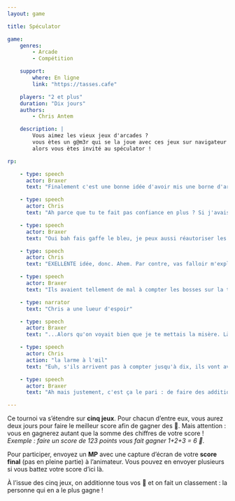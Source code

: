 ```yaml
---
layout: game

title: Spéculator

game:
    genres:
        - Arcade
        - Compétition

    support:
        where: En ligne
        link: "https://tasses.cafe"

    players: "2 et plus"
    duration: "Dix jours"
    authors:
        - Chris Antem

    description: |
        Vous aimez les vieux jeux d'arcades ?
        vous ètes un g@m3r qui se la joue avec ces jeux sur navigateur ?
        alors vous ètes invité au spéculator !

rp:

    - type: speech
      actor: Braxer
      text: "Finalement c'est une bonne idée d'avoir mis une borne d'arcarde."

    - type: speech
      actor: Chris
      text: "Ah parce que tu te fait pas confiance en plus ? Si j'avais su..."

    - type: speech
      actor: Braxer
      text: "Oui bah fais gaffe le bleu, je peux aussi réautoriser les paris clandestins sur qui de nous deux file le plus de gnons."

    - type: speech
      actor: Chris
      text: "EXELLENTE idée, donc. Ahem. Par contre, vas falloir m'expliquer pourquoi avoir acheté autant de seaux de jetons, ils servent à rien et on a pas de budget."

    - type: speech
      actor: Braxer
      text: "Ils avaient tellement de mal à compter les bosses sur la tête..."

    - type: narrator
      text: "Chris a une lueur d'espoir"

    - type: speech
      actor: Braxer
      text: "...Alors qu'on voyait bien que je te mettais la misère. Là ils ont découvert les scores, donc ils parient dessus."

    - type: speech
      actor: Chris
      action: "la larme à l'œil"
      text: "Euh, s'ils arrivent pas à compter jusqu'à dix, ils vont avoir du mal."

    - type: speech
      actor: Braxer
      text: "Ah mais justement, c'est ça le pari : de faire des additions. Ils apprennent à compter comme ça."

---
```


Ce tournoi va s’étendre sur **cinq jeux**. Pour chacun d’entre eux, vous aurez deux jours pour faire le meilleur score afin de gagner des 🔶. Mais attention : vous en gagnerez autant que la somme des chiffres de votre score !
*Exemple : faire un score de 123 points vous fait gagner 1+2+3 = 6 🔶.*

Pour participer, envoyez un **MP** avec une capture d’écran de votre **score final** (pas en pleine partie) à l’animateur. Vous pouvez en envoyer plusieurs si vous battez votre score d’ici là.

À l’issue des cinq jeux, on additionne tous vos 🔶 et on fait un classement : la personne qui en a le plus gagne !
